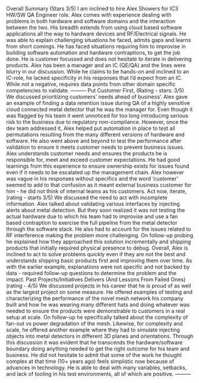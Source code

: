 Overall Summary (Stars 3/5)
I am inclined to hire Alex Showers for IC3 HW/SW QA Engineer role.
Alex comes with experience dealing with problems in both hardware and software domains and the interaction between the two. His breadth extends from using cloud based software applications all the way to hardware devices and RF/Electrical signals. He was able to explain challenging situations he faced, admits gaps and learns from short comings. He has faced situations requiring him to improvise in building software automation and hardware contraptions, to get the job done. He is customer focussed and does not hesitate to iterate in delivering products.
Alex has been a manager and an IC (QE/QA) and the lines were blurry in our discussion. While he claims to be hands-on and inclined to an IC-role, he lacked specificity in his responses that I’d expect from an IC. While not a negative, requires data points from other domain specific competencies to validate.
———
Put Customer First, (Rating - stars: 3/5)
We discussed prioritizing customers’ needs ahead of business’.
Alex gave an example of finding a data retention issue during QA of a highly sensitive cloud connected metal detector that he was the manager for. Even though it was flagged by his team it went unnoticed for too long introducing serious risk to the business due to regulatory non-compliance. However, once the dev team addressed it, Alex helped put automation in place to test all permutations resulting from the many different versions of hardware and software. He also went above and beyond to test the performance after validation to ensure it meets customer needs to prevent business issues.
Alex understands customer needs and ensures the products he is responsible for, meet and exceed customer expectations. He had good learnings from this experience to ensure ownership exists for issues found even if it needs to be escalated up the management chain. Alex however was vague in his responses without specifics and the word ‘customer’ seemed to add to that confusion as it meant external business customer for him - he did not think of internal teams as his customers.
Act now, iterate, (rating - starts 3/5)
We discussed the need to act with incomplete information.
Alex talked about validating various interfaces by injecting alerts about metal detection. But they soon realized it was not testing the actual hardware due to which his team had to improvise and use a fan based contraption to exercise the full pipeline from the metal detector through the software stack. He also had to account for the issues related to RF interference making the problem more challenging. On follow-up probing he explained how they approached this solution incrementally and shipping products that initially required physical presence to debug.
Overall, Alex is inclined to act to solve problems quickly even if they are not the best and understands shipping basic products first and improving them over time. As with the earlier example, explanations were not specific and not backed by data - required follow-up questions to determine the problem and the impact.
Past Projects/Initiatives Delivers (And Lessons From Failed Ones) (rating - 4/5)
We discussed projects in his career that he is proud of as well as the largest project on some measure.
He offered examples of testing and characterizing the performance of the novel mesh network his company built and how he was wearing many different hats and doing whatever was needed to ensure the products were demonstrable to customers in a real setup at scale. On follow-up he specifically talked about the complexity of fan-out vs power degradation of the mesh. Likewise, for complexity and scale, he offered another example where they had to simulate injecting objects into metal detectors in different 3D planes and orientations.
Through this discussion it was evident that he transcends the hardware/software boundary doing anything needed to get the right outcome for his team and business. He did not hesitate to admit that some of the work he thought complex at that time (10+ years ago) feels simplistic now because of advances in technology. He is able to deal with many variables, setbacks, and lack of tooling in his test environments, all of which are positive.
———
